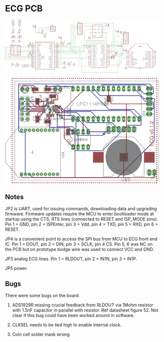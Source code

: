 # ECG PCB

![schematic](./ecg_sch.png)

![pcb layout](./ecg_brd.png)


## Notes

JP2 is UART, used for issuing commands, downloading data and upgrading firmware. Firmware updates require the MCU to enter bootloader mode at startup using the CTS, RTS lines (connected to RESET and ISP_MODE pins). Pin 1 = GND, pin 2 = ISPEnter, pin 3 = Vdd, pin 4 = TXD, pin 5 = RXD, pin 6 = RESET.

JP4 is a convenient point to access the SPI bus from MCU to ECG front end IC. Pin 1 = DOUT, pin 2 = DIN, pin 3 = SCLK, pin 4 CS. Pin 5, 6 was NC 
on the PCB but on prototype bodge wire was used to connect VCC and GND. 

JP3 analog ECG lines. Pin 1 = RLDOUT, pin 2 = IN1N, pin 3 = IN1P.

JP5 power.

## Bugs

There were some bugs on the board:

1. ADS1929R missing crucial feedback from RLDOUT via 1Mohm resistor with 1.5nF capacitor in parallel with resistor.
Ref datasheet figure 52. Not clear if this bug could have been worked around in software.

2. CLKSEL needs to be tied high to enable internal clock.

3. Coin cell solder mask wrong.
